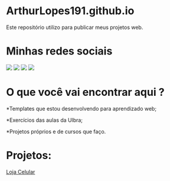 # ArthurLopes191.github.io
Este repositório utilizo para publicar meus projetos web.

# Minhas redes sociais
<div> 
  <a href="https://www.instagram.com/arthurloope/" target="_blank"><img src="https://img.shields.io/badge/-Instagram-%23E4405F?style=for-the-badge&logo=instagram&logoColor=white" target="_blank"></a>
  <a href = "mailto:arthurlopesreal@rede.ulbra.br"><img src="https://img.shields.io/badge/-Gmail-%23333?style=for-the-badge&logo=gmail&logoColor=white" target="_blank"></a>
  <a href="https://www.linkedin.com/in/arthur-lopes-58762021b/" target="_blank"><img src="https://img.shields.io/badge/-LinkedIn-%230077B5?style=for-the-badge&logo=linkedin&logoColor=white" target="_blank"></a>
  <a href="https://wa.me/5551984694793" target="_blank"><img src="https://img.shields.io/badge/WhatsApp-25D366?style=for-the-badge&logo=whatsapp&logoColor=white" target="_blank"></a> 
</div> 

# O que você vai encontrar aqui ?
*Templates que estou desenvolvendo para aprendizado web;

*Exercícios das aulas da Ulbra;

*Projetos próprios e de cursos que faço.

# Projetos:

[Loja Celular](https://arthurlopes191.github.io/pagina-venda-celular/index.html)



